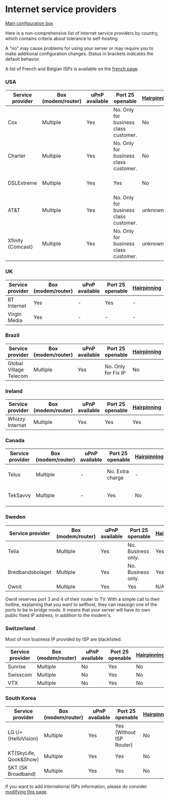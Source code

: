 # Internet service providers

<a class="btn btn-lg btn-default" href="/isp_box_config"> Main configuration box</a>

Here is a non-comprehensive list of internet service providers by country, which contains criteria about tolerance to self-hosting.

A "no" may cause problems for using your server or may require you to make additional configuration changes. Status in brackets indicates the default behavior.

A list of French and Belgian ISPs is available on the [french page](/isp_fr).

### USA
| Service provider | Box (modem/router) | uPnP available | Port 25 openable | [Hairpinning](http://en.wikipedia.org/wiki/Hairpinning) | Customizable reverse DNS | Fix IP |
| --- | --- | --- | --- | --- | --- | --- |
| Cox | Multiple | Yes | No. Only for business class customer. | No | No | Yes, as a business class customer |
| Charter | Multiple | Yes | No. Only for business class customer. | No | No | Yes, as a business class customer |
| DSLExtreme | Multiple | Yes | Yes | No | No | Yes, extra charge. |
| AT&T| Multiple | Yes | No. Only for business class customer. | unknown. | unknown. | unknown. |
| Xfinity (Comcast)| Multiple | Yes | No. Only for business class customer. | unknown. | unknown. |  Yes, as a business class customer|

### UK
| Service provider | Box (modem/router) | uPnP available | Port 25 openable | [Hairpinning](http://en.wikipedia.org/wiki/Hairpinning) | Customizable reverse DNS | Fix IP |
| --- | --- | --- | --- | --- | --- | --- |
| BT Internet | Yes | - | Yes| - | - | No |
| Virgin Media | Yes | - | - | - | No | No |

### Brazil
| Service provider | Box (modem/router) | uPnP available | Port 25 openable | [Hairpinning](http://en.wikipedia.org/wiki/Hairpinning) | Customizable reverse DNS | Fix IP |
| --- | --- | --- | --- | --- | --- | --- |
| Global Village Telecom | Multiple | Yes | No. Only for Fix IP| No | No | Yes, extra charge. |

### Ireland
| Service provider | Box (modem/router) | uPnP available | Port 25 openable | [Hairpinning](http://en.wikipedia.org/wiki/Hairpinning) | Customizable reverse DNS | Fix IP |
| --- | --- | --- | --- | --- | --- | --- |
| Whizzy Internet | Multiple | Yes | Yes| Yes | Yes | Yes |

### Canada
| Service provider | Box (modem/router) | uPnP available | Port 25 openable | [Hairpinning](http://en.wikipedia.org/wiki/Hairpinning) | Customizable reverse DNS | Fix IP |
| --- | --- | --- | --- | --- | --- | --- |
| Telus | Multiple | - | No. Extra charge | - | - | No. Extra charge |
| TekSavvy | Multiple | - | Yes | No | - | No. Extra charge |

### Sweden

| Service provider | Box (modem/router) | uPnP available | Port 25 openable | [Hairpinning](http://en.wikipedia.org/wiki/Hairpinning) | Customizable reverse DNS | Fix IP |
| --- | --- | --- | --- | --- | --- | --- |
| Telia | Multiple | Yes | No. Business only. | Yes | No. Business only. | No. Business only. |
| Bredbandsbolaget | Multiple | Yes | No. Business only. | Yes | No. Business only. | No. Business only. |
| Ownit | Multiple | Yes | Yes | N/A? | ? | Yes |

Ownit reserves port 3 and 4 of their router to TV. With a simple call to their hotline, explaining that you want to selfhost, they can reassign one of the ports to be in bridge mode. It means that your server will have its own public fixed IP address, in addition to the modem's.

### Switzerland

Most of non business IP provided by ISP are blacklisted.

| Service provider | Box (modem/router) | uPnP available | Port 25 openable | [Hairpinning](http://en.wikipedia.org/wiki/Hairpinning) | Customizable reverse DNS | Fix IP |
| --- | --- | --- | --- | --- | --- | --- |
| Sunrise | Multiple | No | Yes | No | - | - |
| Swisscom | Multiple | No | Yes | No | No | No |
| VTX | Multiple | No | Yes | No | - | - |

### South Korea

| Service provider | Box (modem/router) | uPnP available | Port 25 openable | [Hairpinning](http://en.wikipedia.org/wiki/Hairpinning) | Customizable reverse DNS | Fix IP |
| --- | --- | --- | --- | --- | --- | --- |
| LG U+ (HelloVision) | Multiple | Yes | Yes (Without ISP Router) | No | - | Partial |
| KT(SkyLife, Qook&Show) | Multiple | Yes | Yes | No | - | Partial |
| SKT (SK Broadband) | Multiple | Yes | Yes | No | - | Partial |

If you want to add international ISPs information, please do consider [modifying this page](/write_documentation).
